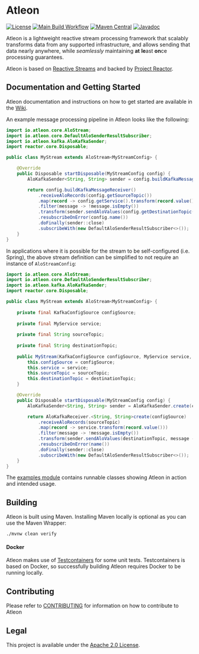 # Atleon
[![License](https://img.shields.io/badge/License-Apache%202.0-blue.svg)](https://opensource.org/licenses/Apache-2.0)
[![Main Build Workflow](https://github.com/atleon/atleon/actions/workflows/build.yml/badge.svg?branch=main)](https://github.com/atleon/atleon/actions/workflows/build.yml)
[![Maven Central](https://maven-badges.herokuapp.com/maven-central/io.atleon/atleon-core/badge.svg?style=plastic)](https://mvnrepository.com/artifact/io.atleon)
[![Javadoc](https://javadoc.io/badge2/io.atleon/atleon-core/javadoc.svg)](https://javadoc.io/doc/io.atleon/atleon-core)

Atleon is a lightweight reactive stream processing framework that scalably transforms data from any supported infrastructure, and allows sending that data nearly anywhere, while _seamlessly_ maintaining **at** **le**ast **on**ce processing guarantees.

Atleon is based on [Reactive Streams](https://www.reactive-streams.org/) and backed by [Project Reactor](https://projectreactor.io/).

## Documentation and Getting Started
Atleon documentation and instructions on how to get started are available in the [Wiki](../../wiki).

An example message processing pipeline in Atleon looks like the following:

```java
import io.atleon.core.AloStream;
import io.atleon.core.DefaultAloSenderResultSubscriber;
import io.atleon.kafka.AloKafkaSender;
import reactor.core.Disposable;

public class MyStream extends AloStream<MyStreamConfig> {

    @Override
    public Disposable startDisposable(MyStreamConfig config) {
        AloKafkaSender<String, String> sender = config.buildKafkaMessageSender();

        return config.buildKafkaMessageReceiver()
            .receiveAloRecords(config.getSourceTopic())
            .map(record -> config.getService().transform(record.value()))
            .filter(message -> !message.isEmpty())
            .transform(sender.sendAloValues(config.getDestinationTopic(), message -> message.substring(0, 1)))
            .resubscribeOnError(config.name())
            .doFinally(sender::close)
            .subscribeWith(new DefaultAloSenderResultSubscriber<>());
    }
}
```

In applications where it is possible for the stream to be self-configured (i.e. Spring), the above stream definition can be simplified to not require an instance of `AloStreamConfig`:

```java
import io.atleon.core.AloStream;
import io.atleon.core.DefaultAloSenderResultSubscriber;
import io.atleon.kafka.AloKafkaSender;
import reactor.core.Disposable;

public class MyStream extends AloStream<MyStreamConfig> {
    
    private final KafkaConfigSource configSource;
    
    private final MyService service;
    
    private final String sourceTopic;
    
    private final String destinationTopic;
    
    public MyStream(KafkaConfigSource configSource, MyService service, String sourceTopic, String destinationTopic) {
        this.configSource = configSource;
        this.service = service;
        this.sourceTopic = sourceTopic;
        this.destinationTopic = destinationTopic;
    }

    @Override
    public Disposable startDisposable(MyStreamConfig config) {
        AloKafkaSender<String, String> sender = AloKafkaSender.create(configSource);

        return AloKafkaReceiver.<String, String>create(configSource)
            .receiveAloRecords(sourceTopic)
            .map(record -> service.transform(record.value()))
            .filter(message -> !message.isEmpty())
            .transform(sender.sendAloValues(destinationTopic, message -> message.substring(0, 1)))
            .resubscribeOnError(name())
            .doFinally(sender::close)
            .subscribeWith(new DefaultAloSenderResultSubscriber<>());
    }
}
```

The [examples module](examples) contains runnable classes showing Atleon in action and intended usage.

## Building
Atleon is built using Maven. Installing Maven locally is optional as you can use the Maven Wrapper:

```$bash
./mvnw clean verify
```

#### Docker
Atleon makes use of [Testcontainers](https://www.testcontainers.org/) for some unit tests. Testcontainers is based on Docker, so successfully building Atleon requires Docker to be running locally.

## Contributing
Please refer to [CONTRIBUTING](CONTRIBUTING.md) for information on how to contribute to Atleon

## Legal
This project is available under the [Apache 2.0 License](http://www.apache.org/licenses/LICENSE-2.0.html).
